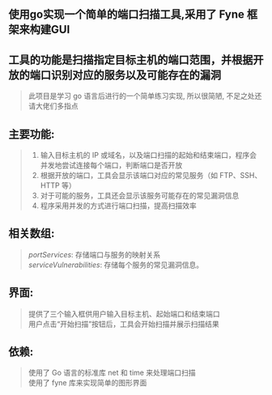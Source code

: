 ## 使用go实现一个简单的端口扫描工具,采用了 Fyne 框架来构建GUI     
## 工具的功能是扫描指定目标主机的端口范围，并根据开放的端口识别对应的服务以及可能存在的漏洞    
> 此项目是学习 go 语言后进行的一个简单练习实现, 所以很简陋, 不足之处还请大佬们多指点  

## 主要功能:   
> 1. 输入目标主机的 IP 或域名，以及端口扫描的起始和结束端口，程序会并发地尝试连接每个端口，判断端口是否开放   
> 2. 根据开放的端口，工具会显示该端口对应的常见服务（如 FTP、SSH、HTTP 等）   
> 3. 对于可能的服务，工具还会显示该服务可能存在的常见漏洞信息  
> 4. 程序采用并发的方式进行端口扫描，提高扫描效率  

## 相关数组:  
> _portServices_: 存储端口与服务的映射关系   
> _serviceVulnerabilities_: 存储每个服务的常见漏洞信息。  

## 界面:  
> 提供了三个输入框供用户输入目标主机、起始端口和结束端口    
> 用户点击“开始扫描”按钮后，工具会开始扫描并展示扫描结果   

## 依赖:  
> 使用了 Go 语言的标准库 net 和 time 来处理端口扫描   
> 使用了 fyne 库来实现简单的图形界面